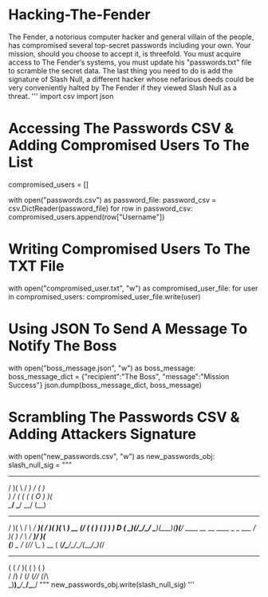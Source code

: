 # Hacking-The-Fender
The Fender, a notorious computer hacker and general villain of the people, has compromised several top-secret passwords including your own. Your mission, should you choose to accept it, is threefold. You must acquire access to The Fender‘s systems, you must update his "passwords.txt" file to scramble the secret data. The last thing you need to do is add the signature of Slash Null, a different hacker whose nefarious deeds could be very conveniently halted by The Fender if they viewed Slash Null as a threat.
'''
import csv
import json

# Accessing The Passwords CSV & Adding Compromised Users To The List
compromised_users = []

with open("passwords.csv") as password_file:
  password_csv = csv.DictReader(password_file)
  for row in password_csv:
    compromised_users.append(row["Username"])
    
# Writing Compromised Users To The TXT File
with open("compromised_user.txt", "w") as compromised_user_file:
  for user in compromised_users:
    compromised_user_file.write(user)

# Using JSON To Send A Message To Notify The Boss
with open("boss_message.json", "w") as boss_message:
  boss_message_dict = {"recipient":"The Boss", "message":"Mission Success"}
  json.dump(boss_message_dict, boss_message)

# Scrambling The Passwords CSV & Adding Attackers Signature
with open("new_passwords.csv", "w") as new_passwords_obj:
  slash_null_sig = """
   _  _     ___   __  ____             
/ )( \   / __) /  \(_  _)            
) \/ (  ( (_ \(  O ) )(              
\____/   \___/ \__/ (__)             
 _  _   __    ___  __ _  ____  ____  
/ )( \ / _\  / __)(  / )(  __)(    \ 
) __ (/    \( (__  )  (  ) _)  ) D ( 
\_)(_/\_/\_/ \___)(__\_)(____)(____/ 
        ____  __     __   ____  _  _ 
 ___   / ___)(  )   / _\ / ___)/ )( \
(___)  \___ \/ (_/\/    \\___ \) __ (
       (____/\____/\_/\_/(____/\_)(_/
 __ _  _  _  __    __                
(  ( \/ )( \(  )  (  )               
/    /) \/ (/ (_/\/ (_/\             
\_)__)\____/\____/\____/
"""
  new_passwords_obj.write(slash_null_sig)
'''
